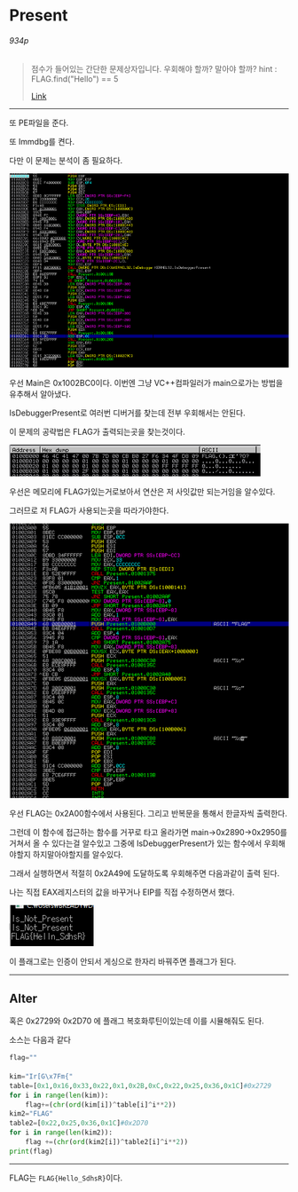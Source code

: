 # Present

###### 934p

>점수가 들어있는 간단한 문제상자입니다. 
>우회해야 할까? 말아야 할까? 
>hint : FLAG.find("Hello") == 5 
>
>[Link](https://github.com/Gyeongje/CTF/blob/master/Present.exe)

-------------

또 PE파일을 준다.

또 Immdbg를 켠다.

다만 이 문제는 분석이 좀 필요하다.

![main디버깅 화면](img/Prz1.png)

우선 Main은 0x1002BC0이다. 이번엔 그냥 VC++컴파일러가 main으로가는 방법을 유추해서 알아냈다.

IsDebuggerPresent로 여러번 디버거를 찾는데 전부 우회해서는 안된다.

이 문제의 공략법은 FLAG가 출력되는곳을 찾는것이다.

![data영역 화면](img/Prz2.png)

우선은 메모리에 FLAG가있는거로보아서 연산은 저 사잇값만 되는거임을 알수있다.

그러므로 저 FLAG가 사용되는곳을 따라가야한다.

![printflag디버깅 화면](img/Prz3.png)

우선 FLAG는 0x2A00함수에서 사용된다. 그리고 반복문을 통해서 한글자씩 출력한다.

그런데 이 함수에 접근하는 함수를 거꾸로 타고 올라가면 main->0x2890->0x2950를 거쳐서 올 수 있다는걸 알수있고 그중에 IsDebuggerPresent가 있는 함수에서 우회해야할지 하지말아야할지를 알수있다.

그래서 실행하면서 적절히 0x2A49에 도달하도록 우회해주면 다음과같이 출력 된다.

나는 직접 EAX레지스터의 값을 바꾸거나 EIP를 직접 수정하면서 했다.

![요상한 플래그](img/Prz4.png)

이 플래그로는 인증이 안되서 게싱으로 한자리 바꿔주면 플래그가 된다.

--------------

## Alter

혹은 0x2729와 0x2D70 에 플래그 복호화루틴이있는데 이를 시뮬해줘도 된다.

소스는 다음과 같다

```python
flag=""

kim="Ir[G\x7Fm{"
table=[0x1,0x16,0x33,0x22,0x1,0x2B,0xC,0x22,0x25,0x36,0x1C]#0x2729
for i in range(len(kim)):
    flag+=(chr(ord(kim[i])^table[i]^i**2))
kim2="FLAG"
table2=[0x22,0x25,0x36,0x1C]#0x2D70
for i in range(len(kim2)):
    flag +=(chr(ord(kim2[i])^table2[i]^i**2))
print(flag)
```



-------------

FLAG는 `FLAG{Hello_SdhsR}`이다.